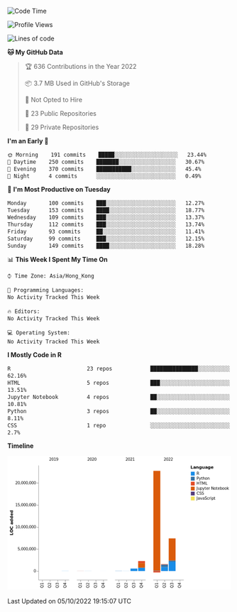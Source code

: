 

<!--**wt12318/wt12318** is a ✨ _special_ ✨ repository because its `README.md` (this file) appears on your GitHub profile.-->

<!--START_SECTION:waka-->
![Code Time](http://img.shields.io/badge/Code%20Time-567%20hrs%209%20mins-blue)

![Profile Views](http://img.shields.io/badge/Profile%20Views-2-blue)

![Lines of code](https://img.shields.io/badge/From%20Hello%20World%20I%27ve%20Written-34%20Million%20lines%20of%20code-blue)

**🐱 My GitHub Data** 

> 🏆 636 Contributions in the Year 2022
 > 
> 📦 3.7 MB Used in GitHub's Storage 
 > 
> 🚫 Not Opted to Hire
 > 
> 📜 23 Public Repositories 
 > 
> 🔑 29 Private Repositories  
 > 
**I'm an Early 🐤** 

```text
🌞 Morning    191 commits    █████░░░░░░░░░░░░░░░░░░░░   23.44% 
🌆 Daytime    250 commits    ███████░░░░░░░░░░░░░░░░░░   30.67% 
🌃 Evening    370 commits    ███████████░░░░░░░░░░░░░░   45.4% 
🌙 Night      4 commits      ░░░░░░░░░░░░░░░░░░░░░░░░░   0.49%

```
📅 **I'm Most Productive on Tuesday** 

```text
Monday       100 commits    ███░░░░░░░░░░░░░░░░░░░░░░   12.27% 
Tuesday      153 commits    ████░░░░░░░░░░░░░░░░░░░░░   18.77% 
Wednesday    109 commits    ███░░░░░░░░░░░░░░░░░░░░░░   13.37% 
Thursday     112 commits    ███░░░░░░░░░░░░░░░░░░░░░░   13.74% 
Friday       93 commits     ██░░░░░░░░░░░░░░░░░░░░░░░   11.41% 
Saturday     99 commits     ███░░░░░░░░░░░░░░░░░░░░░░   12.15% 
Sunday       149 commits    ████░░░░░░░░░░░░░░░░░░░░░   18.28%

```


📊 **This Week I Spent My Time On** 

```text
⌚︎ Time Zone: Asia/Hong_Kong

💬 Programming Languages: 
No Activity Tracked This Week

🔥 Editors: 
No Activity Tracked This Week

💻 Operating System: 
No Activity Tracked This Week

```

**I Mostly Code in R** 

```text
R                        23 repos            ███████████████░░░░░░░░░░   62.16% 
HTML                     5 repos             ███░░░░░░░░░░░░░░░░░░░░░░   13.51% 
Jupyter Notebook         4 repos             ██░░░░░░░░░░░░░░░░░░░░░░░   10.81% 
Python                   3 repos             ██░░░░░░░░░░░░░░░░░░░░░░░   8.11% 
CSS                      1 repo              ░░░░░░░░░░░░░░░░░░░░░░░░░   2.7%

```


**Timeline**

![Chart not found](https://raw.githubusercontent.com/wt12318/wt12318/main/charts/bar_graph.png) 


 Last Updated on 05/10/2022 19:15:07 UTC
<!--END_SECTION:waka-->


